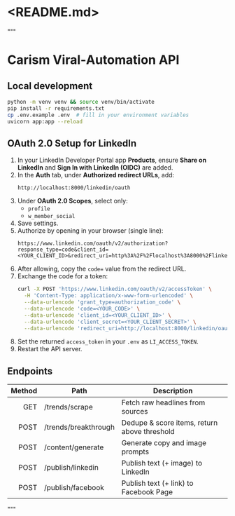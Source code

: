 # <README.md>
"""
# Carism Viral‑Automation API

## Local development
```bash
python -m venv venv && source venv/bin/activate
pip install -r requirements.txt
cp .env.example .env  # fill in your environment variables
uvicorn app:app --reload
```

## OAuth 2.0 Setup for LinkedIn
1. In your LinkedIn Developer Portal app **Products**, ensure **Share on LinkedIn** and **Sign In with LinkedIn (OIDC)** are added.
2. In the **Auth** tab, under **Authorized redirect URLs**, add:
   ```
   http://localhost:8000/linkedin/oauth
   ```
3. Under **OAuth 2.0 Scopes**, select only:
   - `profile`
   - `w_member_social`
4. Save settings.
5. Authorize by opening in your browser (single line):
   ```text
   https://www.linkedin.com/oauth/v2/authorization?response_type=code&client_id=<YOUR_CLIENT_ID>&redirect_uri=http%3A%2F%2Flocalhost%3A8000%2Flinkedin%2Foauth&scope=profile%20w_member_social&state=carism123
   ```
6. After allowing, copy the `code=` value from the redirect URL.
7. Exchange the code for a token:
   ```bash
   curl -X POST 'https://www.linkedin.com/oauth/v2/accessToken' \
     -H 'Content-Type: application/x-www-form-urlencoded' \
     --data-urlencode 'grant_type=authorization_code' \
     --data-urlencode 'code=<YOUR_CODE>' \
     --data-urlencode 'client_id=<YOUR_CLIENT_ID>' \
     --data-urlencode 'client_secret=<YOUR_CLIENT_SECRET>' \
     --data-urlencode 'redirect_uri=http://localhost:8000/linkedin/oauth'
   ```
8. Set the returned `access_token` in your `.env` as `LI_ACCESS_TOKEN`.
9. Restart the API server.

## Endpoints
| Method | Path                | Description                                 |
|-------:|---------------------|---------------------------------------------|
| GET    | /trends/scrape      | Fetch raw headlines from sources            |
| POST   | /trends/breakthrough| Dedupe & score items, return above threshold|
| POST   | /content/generate   | Generate copy and image prompts             |
| POST   | /publish/linkedin   | Publish text (+ image) to LinkedIn          |
| POST   | /publish/facebook   | Publish text (+ link) to Facebook Page      |
"""

